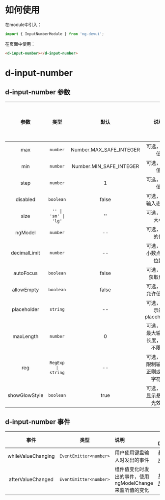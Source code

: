 # 如何使用

在module中引入：
```ts
import { InputNumberModule } from 'ng-devui';
```

在页面中使用：
```html
<d-input-number></d-input-number>
```

# d-input-number
## d-input-number 参数

|     参数     |        类型        |          默认           | 说明                                 | 跳转 Demo                                                                              |全局配置项| 
| :----------------: | :----------: | :----------------: | :---------------------: | :----------------------------------- | -------------------------------------------------------------------------------------- |
|     max      |      `number`      | Number.MAX_SAFE_INTEGER | 可选，最大值                         | [基本用法](demo#number-basic)                                 |
|     min      |      `number`      | Number.MIN_SAFE_INTEGER | 可选，最小值                         | [基本用法](demo#number-basic)                                 |
|     step     |      `number`      |            1            | 可选，步进值                         | [基本用法](demo#number-basic)                                 |
|   disabled   |     `boolean`      |          false          | 可选，禁止输入态开关                 | [禁止输入态](demo#number-disabled)                            |
|     size     |  `'' \| 'sm' \| 'lg'`  |           ''            | 可选，组件大小                       | [基本用法](demo#number-basic)                                 |
|   ngModel    |      `number`      |           --            | 可选，组件的值                       | [基本用法](demo#number-basic)                                 |
| decimalLimit |      `number`      |           --            | 可选，限制小数点后的位数             | [限制小数](demo#decimal-limit-auto-focus)      |
|  autoFocus   |     `boolean`      |          false          | 可选，自动获取焦点                   | [基本用法](demo#number-basic)      |
|  allowEmpty  |     `boolean`      |          false          | 可选，是否允许值为空                 | [允许空值](demo#number-empty)                                 |
| placeholder  |      `string`      |           --            | 可选，要显示的 placeholder           | [placeholder 和 maxLength](demo#number-placeholder-maxlength) |
|  maxLength   |      `number`      |            0            | 可选，限制最大输入的长度，0 为不限制 | [placeholder 和 maxLength](demo#number-placeholder-maxlength) |
|     reg      | `RegExp \| string` |           --            | 可选，用于限制输入的正则或正则字符串 | [正则限制](demo#number-reg)                                   |
|   showGlowStyle    |       `boolean`        |   true   |       可选，是否显示悬浮发光效果    |

## d-input-number 事件

|        事件        |          类型          | 说明                                                      | 跳转 Demo                                              |
| :----------------: | :--------------------: | :-------------------------------------------------------- | ------------------------------------------------------ |
| whileValueChanging | `EventEmitter<number>` | 用户使用键盘输入时发出的事件                              | [基本用法](demo#number-basic) |
| afterValueChanged  | `EventEmitter<number>` | 组件值变化时发出的事件，使用 ngModelChange 来监听值的变化 | [基本用法](demo#number-basic) |
